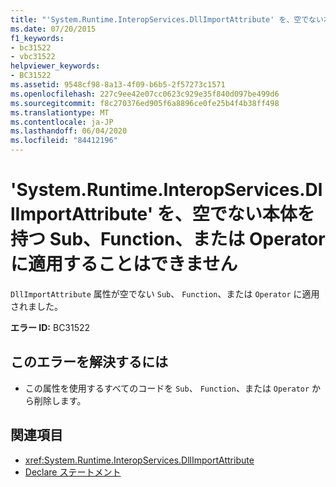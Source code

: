 ```yaml
---
title: "'System.Runtime.InteropServices.DllImportAttribute' を、空でない本体を持つ Sub、Function、または Operator に適用することはできません"
ms.date: 07/20/2015
f1_keywords:
- bc31522
- vbc31522
helpviewer_keywords:
- BC31522
ms.assetid: 9548cf98-8a13-4f09-b6b5-2f57273c1571
ms.openlocfilehash: 227c9ee42e07cc0623c929e35f840d097be499d6
ms.sourcegitcommit: f8c270376ed905f6a8896ce0fe25b4f4b38ff498
ms.translationtype: MT
ms.contentlocale: ja-JP
ms.lasthandoff: 06/04/2020
ms.locfileid: "84412196"
---
```

# <a name="systemruntimeinteropservicesdllimportattribute-cannot-be-applied-to-a-sub-function-or-operator-with-a-non-empty-body"></a>'System.Runtime.InteropServices.DllImportAttribute' を、空でない本体を持つ Sub、Function、または Operator に適用することはできません
`DllImportAttribute` 属性が空でない `Sub`、 `Function`、または `Operator` に適用されました。  
  
 **エラー ID:** BC31522  
  
## <a name="to-correct-this-error"></a>このエラーを解決するには  
  
- この属性を使用するすべてのコードを `Sub`、 `Function`、または `Operator` から削除します。  
  
## <a name="see-also"></a>関連項目

- <xref:System.Runtime.InteropServices.DllImportAttribute>
- [Declare ステートメント](../language-reference/statements/declare-statement.md)
